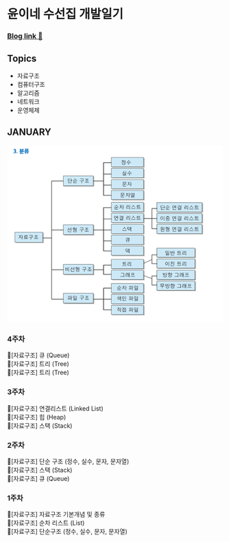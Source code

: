 # 윤이네 수선집 개발일기
### [Blog link 🤟](https://doubleflavor.github.io)

## Topics
- 자료구조
- 컴퓨터구조
- 알고리즘
- 네트워크
- 운영체제

## JANUARY

![image](assets/ds.png)

### 4주차
🍊[자료구조] 큐 (Queue)  
🐰[자료구조] 트리 (Tree)  
🐻[자료구조] 트리 (Tree)


### 3주차
🍊[자료구조] 연결리스트 (Linked List)  
🐰[자료구조] 힙 (Heap)  
🐻[자료구조] 스택 (Stack)

### 2주차
🍊[자료구조] 단순 구조 (정수, 실수, 문자, 문자열)  
🐰[자료구조] 스택 (Stack)  
🐻[자료구조] 큐 (Queue)

### 1주차
🍊[자료구조] 자료구조 기본개념 및 종류  
🐰[자료구조] 순차 리스트 (List)  
🐻[자료구조] 단순구조 (정수, 실수, 문자, 문자열)
